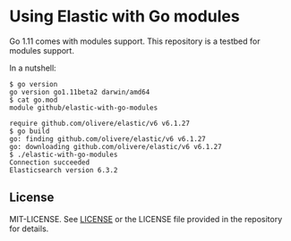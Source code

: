 # Using Elastic with Go modules

Go 1.11 comes with modules support. This repository is a testbed
for modules support.

In a nutshell:

```
$ go version
go version go1.11beta2 darwin/amd64
$ cat go.mod
module github/elastic-with-go-modules

require github.com/olivere/elastic/v6 v6.1.27
$ go build
go: finding github.com/olivere/elastic/v6 v6.1.27
go: downloading github.com/olivere/elastic/v6 v6.1.27
$ ./elastic-with-go-modules
Connection succeeded
Elasticsearch version 6.3.2
```

## License

MIT-LICENSE. See [LICENSE](http://olivere.mit-license.org/)
or the LICENSE file provided in the repository for details.
